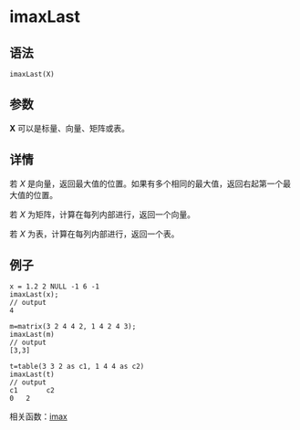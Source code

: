 # imaxLast

## 语法

`imaxLast(X)`

## 参数

**X** 可以是标量、向量、矩阵或表。

## 详情

若 *X* 是向量，返回最大值的位置。如果有多个相同的最大值，返回右起第一个最大值的位置。

若 *X* 为矩阵，计算在每列内部进行，返回一个向量。

若 *X* 为表，计算在每列内部进行，返回一个表。

## 例子

```
x = 1.2 2 NULL -1 6 -1
imaxLast(x);
// output
4

m=matrix(3 2 4 4 2, 1 4 2 4 3);
imaxLast(m)
// output
[3,3]

t=table(3 3 2 as c1, 1 4 4 as c2)
imaxLast(t)
// output
c1       c2
0	2
```

相关函数：[imax](imax.md)

